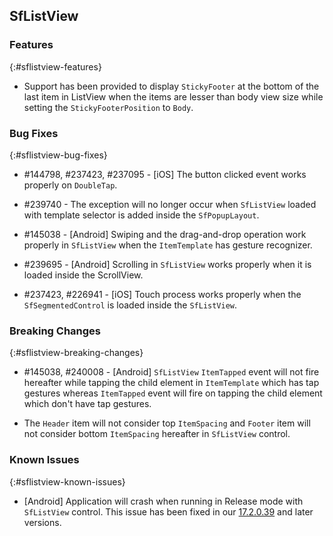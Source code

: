 ## SfListView

### Features
{:#sflistview-features}

* Support has been provided to display `StickyFooter` at the bottom of the last item in ListView when the items are lesser than body view size while setting the `StickyFooterPosition` to `Body`.

### Bug Fixes
{:#sflistview-bug-fixes}

* \#144798, \#237423, \#237095 - [iOS] The button clicked event works properly on `DoubleTap`.

* \#239740 - The exception will no longer occur when `SfListView` loaded with template selector is added inside the `SfPopupLayout`.

* \#145038 - [Android] Swiping and the drag-and-drop operation work properly in `SfListView` when the `ItemTemplate` has gesture recognizer.

* \#239695 - [Android] Scrolling in `SfListView` works properly when it is loaded inside the ScrollView.

* \#237423, \#226941 - [iOS] Touch process works properly when the `SfSegmentedControl` is loaded inside the `SfListView`.

### Breaking Changes
{:#sflistview-breaking-changes}

* \#145038, \#240008 - [Android] `SfListView` `ItemTapped` event will not fire hereafter while tapping the child element in `ItemTemplate` which has tap gestures whereas `ItemTapped` event will fire on tapping the child element which don't have tap gestures.

* The `Header` item will not consider top `ItemSpacing` and `Footer` item will not consider bottom `ItemSpacing` hereafter in `SfListView` control.

### Known Issues
{:#sflistview-known-issues}

* [Android] Application will crash when running in Release mode with `SfListView` control. This issue has been fixed in our [17.2.0.39](https://help.syncfusion.com/xamarin/release-notes/v17.2.0.39?type=all#sflistview) and later versions.